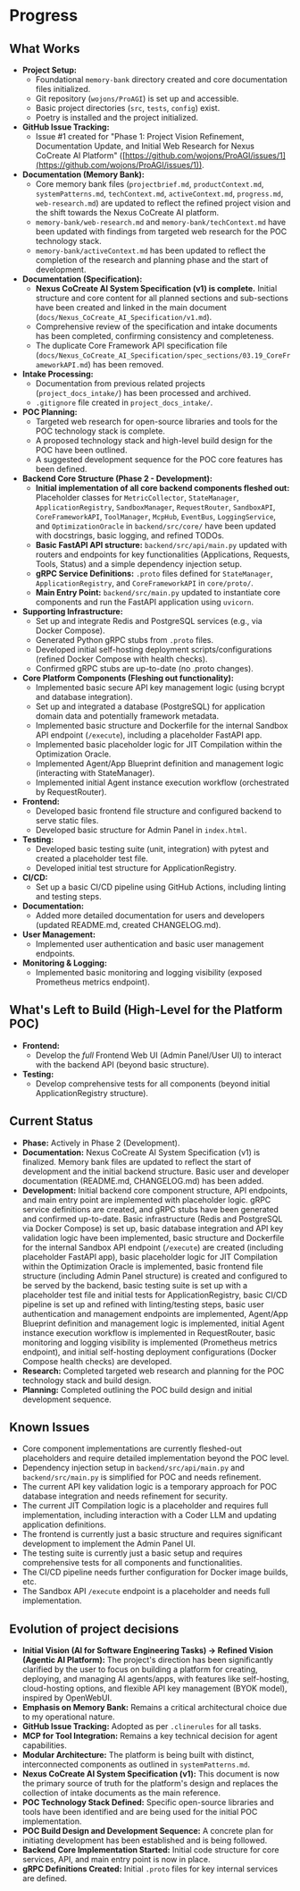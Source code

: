 # Progress

## What Works
- **Project Setup:**
    - Foundational `memory-bank` directory created and core documentation files initialized.
    - Git repository (`wojons/ProAGI`) is set up and accessible.
    - Basic project directories (`src`, `tests`, `config`) exist.
    - Poetry is installed and the project initialized.
- **GitHub Issue Tracking:**
    - Issue #1 created for "Phase 1: Project Vision Refinement, Documentation Update, and Initial Web Research for Nexus CoCreate AI Platform" ([https://github.com/wojons/ProAGI/issues/1](https://github.com/wojons/ProAGI/issues/1)).
- **Documentation (Memory Bank):**
    - Core memory bank files (`projectbrief.md`, `productContext.md`, `systemPatterns.md`, `techContext.md`, `activeContext.md`, `progress.md`, `web-research.md`) are updated to reflect the refined project vision and the shift towards the Nexus CoCreate AI platform.
    - `memory-bank/web-research.md` and `memory-bank/techContext.md` have been updated with findings from targeted web research for the POC technology stack.
    - `memory-bank/activeContext.md` has been updated to reflect the completion of the research and planning phase and the start of development.
- **Documentation (Specification):**
    - **Nexus CoCreate AI System Specification (v1) is complete.** Initial structure and core content for all planned sections and sub-sections have been created and linked in the main document (`docs/Nexus_CoCreate_AI_Specification/v1.md`).
    - Comprehensive review of the specification and intake documents has been completed, confirming consistency and completeness.
    - The duplicate Core Framework API specification file (`docs/Nexus_CoCreate_AI_Specification/spec_sections/03.19_CoreFrameworkAPI.md`) has been removed.
- **Intake Processing:**
    - Documentation from previous related projects (`project_docs_intake/`) has been processed and archived.
    - `.gitignore` file created in `project_docs_intake/`.
- **POC Planning:**
    - Targeted web research for open-source libraries and tools for the POC technology stack is complete.
    - A proposed technology stack and high-level build design for the POC have been outlined.
    - A suggested development sequence for the POC core features has been defined.
- **Backend Core Structure (Phase 2 - Development):**
    - **Initial implementation of all core backend components fleshed out:** Placeholder classes for `MetricCollector`, `StateManager`, `ApplicationRegistry`, `SandboxManager`, `RequestRouter`, `SandboxAPI`, `CoreFrameworkAPI`, `ToolManager`, `McpHub`, `EventBus`, `LoggingService`, and `OptimizationOracle` in `backend/src/core/` have been updated with docstrings, basic logging, and refined TODOs.
    - **Basic FastAPI API structure:** `backend/src/api/main.py` updated with routers and endpoints for key functionalities (Applications, Requests, Tools, Status) and a simple dependency injection setup.
    - **gRPC Service Definitions:** `.proto` files defined for `StateManager`, `ApplicationRegistry`, and `CoreFrameworkAPI` in `core/proto/`.
    - **Main Entry Point:** `backend/src/main.py` updated to instantiate core components and run the FastAPI application using `uvicorn`.
-   **Supporting Infrastructure:**
    -   Set up and integrate Redis and PostgreSQL services (e.g., via Docker Compose).
    -   Generated Python gRPC stubs from `.proto` files.
    -   Developed initial self-hosting deployment scripts/configurations (refined Docker Compose with health checks).
    -   Confirmed gRPC stubs are up-to-date (no .proto changes).
-   **Core Platform Components (Fleshing out functionality):**
    -   Implemented basic secure API key management logic (using bcrypt and database integration).
    -   Set up and integrated a database (PostgreSQL) for application domain data and potentially framework metadata.
    -   Implemented basic structure and Dockerfile for the internal Sandbox API endpoint (`/execute`), including a placeholder FastAPI app.
    -   Implemented basic placeholder logic for JIT Compilation within the Optimization Oracle.
    -   Implemented Agent/App Blueprint definition and management logic (interacting with StateManager).
    -   Implemented initial Agent instance execution workflow (orchestrated by RequestRouter).
- **Frontend:**
    - Developed basic frontend file structure and configured backend to serve static files.
    - Developed basic structure for Admin Panel in `index.html`.
- **Testing:**
    - Developed basic testing suite (unit, integration) with pytest and created a placeholder test file.
    - Developed initial test structure for ApplicationRegistry.
- **CI/CD:**
    - Set up a basic CI/CD pipeline using GitHub Actions, including linting and testing steps.
- **Documentation:**
    - Added more detailed documentation for users and developers (updated README.md, created CHANGELOG.md).
- **User Management:**
    - Implemented user authentication and basic user management endpoints.
- **Monitoring & Logging:**
    - Implemented basic monitoring and logging visibility (exposed Prometheus metrics endpoint).

## What's Left to Build (High-Level for the Platform POC)
- **Frontend:**
    - Develop the *full* Frontend Web UI (Admin Panel/User UI) to interact with the backend API (beyond basic structure).
- **Testing:**
    - Develop comprehensive tests for all components (beyond initial ApplicationRegistry structure).

## Current Status
- **Phase:** Actively in Phase 2 (Development).
- **Documentation:** Nexus CoCreate AI System Specification (v1) is finalized. Memory bank files are updated to reflect the start of development and the initial backend structure. Basic user and developer documentation (README.md, CHANGELOG.md) has been added.
- **Development:** Initial backend core component structure, API endpoints, and main entry point are implemented with placeholder logic. gRPC service definitions are created, and gRPC stubs have been generated and confirmed up-to-date. Basic infrastructure (Redis and PostgreSQL via Docker Compose) is set up, basic database integration and API key validation logic have been implemented, basic structure and Dockerfile for the internal Sandbox API endpoint (`/execute`) are created (including placeholder FastAPI app), basic placeholder logic for JIT Compilation within the Optimization Oracle is implemented, basic frontend file structure (including Admin Panel structure) is created and configured to be served by the backend, basic testing suite is set up with a placeholder test file and initial tests for ApplicationRegistry, basic CI/CD pipeline is set up and refined with linting/testing steps, basic user authentication and management endpoints are implemented, Agent/App Blueprint definition and management logic is implemented, initial Agent instance execution workflow is implemented in RequestRouter, basic monitoring and logging visibility is implemented (Prometheus metrics endpoint), and initial self-hosting deployment configurations (Docker Compose health checks) are developed.
- **Research:** Completed targeted web research and planning for the POC technology stack and build design.
- **Planning:** Completed outlining the POC build design and initial development sequence.

## Known Issues
- Core component implementations are currently fleshed-out placeholders and require detailed implementation beyond the POC level.
- Dependency injection setup in `backend/src/api/main.py` and `backend/src/main.py` is simplified for POC and needs refinement.
- The current API key validation logic is a temporary approach for POC database integration and needs refinement for security.
- The current JIT Compilation logic is a placeholder and requires full implementation, including interaction with a Coder LLM and updating application definitions.
- The frontend is currently just a basic structure and requires significant development to implement the Admin Panel UI.
- The testing suite is currently just a basic setup and requires comprehensive tests for all components and functionalities.
- The CI/CD pipeline needs further configuration for Docker image builds, etc.
- The Sandbox API `/execute` endpoint is a placeholder and needs full implementation.

## Evolution of project decisions
- **Initial Vision (AI for Software Engineering Tasks) -> Refined Vision (Agentic AI Platform):** The project's direction has been significantly clarified by the user to focus on building a platform for creating, deploying, and managing AI agents/apps, with features like self-hosting, cloud-hosting options, and flexible API key management (BYOK model), inspired by OpenWebUI.
- **Emphasis on Memory Bank:** Remains a critical architectural choice due to my operational nature.
- **GitHub Issue Tracking:** Adopted as per `.clinerules` for all tasks.
- **MCP for Tool Integration:** Remains a key technical decision for agent capabilities.
- **Modular Architecture:** The platform is being built with distinct, interconnected components as outlined in `systemPatterns.md`.
- **Nexus CoCreate AI System Specification (v1):** This document is now the primary source of truth for the platform's design and replaces the collection of intake documents as the main reference.
- **POC Technology Stack Defined:** Specific open-source libraries and tools have been identified and are being used for the initial POC implementation.
- **POC Build Design and Development Sequence:** A concrete plan for initiating development has been established and is being followed.
- **Backend Core Implementation Started:** Initial code structure for core services, API, and main entry point is now in place.
- **gRPC Definitions Created:** Initial `.proto` files for key internal services are defined.
